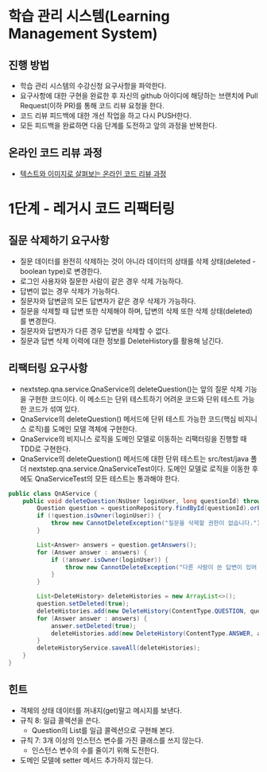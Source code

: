 # 학습 관리 시스템(Learning Management System)

## 진행 방법

* 학습 관리 시스템의 수강신청 요구사항을 파악한다.
* 요구사항에 대한 구현을 완료한 후 자신의 github 아이디에 해당하는 브랜치에 Pull Request(이하 PR)를 통해 코드 리뷰 요청을 한다.
* 코드 리뷰 피드백에 대한 개선 작업을 하고 다시 PUSH한다.
* 모든 피드백을 완료하면 다음 단계를 도전하고 앞의 과정을 반복한다.

## 온라인 코드 리뷰 과정

* [텍스트와 이미지로 살펴보는 온라인 코드 리뷰 과정](https://github.com/next-step/nextstep-docs/tree/master/codereview)

# 1단계 - 레거시 코드 리팩터링

## 질문 삭제하기 요구사항

- 질문 데이터를 완전히 삭제하는 것이 아니라 데이터의 상태를 삭제 상태(deleted - boolean type)로 변경한다.
- 로그인 사용자와 질문한 사람이 같은 경우 삭제 가능하다.
- 답변이 없는 경우 삭제가 가능하다.
- 질문자와 답변글의 모든 답변자가 같은 경우 삭제가 가능하다.
- 질문을 삭제할 때 답변 또한 삭제해야 하며, 답변의 삭제 또한 삭제 상태(deleted)를 변경한다.
- 질문자와 답변자가 다른 경우 답변을 삭제할 수 없다.
- 질문과 답변 삭제 이력에 대한 정보를 DeleteHistory를 활용해 남긴다.

## 리팩터링 요구사항

- nextstep.qna.service.QnaService의 deleteQuestion()는 앞의 질문 삭제 기능을 구현한 코드이다. 이 메소드는 단위 테스트하기 어려운 코드와 단위 테스트 가능한 코드가 섞여
  있다.
- QnaService의 deleteQuestion() 메서드에 단위 테스트 가능한 코드(핵심 비지니스 로직)를 도메인 모델 객체에 구현한다.
- QnaService의 비지니스 로직을 도메인 모델로 이동하는 리팩터링을 진행할 때 TDD로 구현한다.
- QnaService의 deleteQuestion() 메서드에 대한 단위 테스트는 src/test/java 폴더 nextstep.qna.service.QnaServiceTest이다. 도메인 모델로 로직을 이동한
  후에도 QnaServiceTest의 모든 테스트는 통과해야 한다.

```java
public class QnAService {
    public void deleteQuestion(NsUser loginUser, long questionId) throws CannotDeleteException {
        Question question = questionRepository.findById(questionId).orElseThrow(NotFoundException::new);
        if (!question.isOwner(loginUser)) {
            throw new CannotDeleteException("질문을 삭제할 권한이 없습니다.");
        }

        List<Answer> answers = question.getAnswers();
        for (Answer answer : answers) {
            if (!answer.isOwner(loginUser)) {
                throw new CannotDeleteException("다른 사람이 쓴 답변이 있어 삭제할 수 없습니다.");
            }
        }

        List<DeleteHistory> deleteHistories = new ArrayList<>();
        question.setDeleted(true);
        deleteHistories.add(new DeleteHistory(ContentType.QUESTION, questionId, question.getWriter(), LocalDateTime.now()));
        for (Answer answer : answers) {
            answer.setDeleted(true);
            deleteHistories.add(new DeleteHistory(ContentType.ANSWER, answer.getId(), answer.getWriter(), LocalDateTime.now()));
        }
        deleteHistoryService.saveAll(deleteHistories);
    }
}
```

## 힌트

- 객체의 상태 데이터를 꺼내지(get)말고 메시지를 보낸다.
- 규칙 8: 일급 콜렉션을 쓴다.
    - Question의 List를 일급 콜렉션으로 구현해 본다.
- 규칙 7: 3개 이상의 인스턴스 변수를 가진 클래스를 쓰지 않는다.
    - 인스턴스 변수의 수를 줄이기 위해 도전한다.
- 도메인 모델에 setter 메서드 추가하지 않는다.